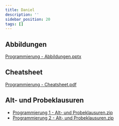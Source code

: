 ```yaml
---
title: Daniel
description: ''
sidebar_position: 20
tags: []
---
```


## Abbildungen

[Programmierung - Abbildungen.pptx](https://github.com/jappuccini/java-docs/files/11428579/Programmierung.-.Abbildungen.pptx)

## Cheatsheet

[Programmierung - Cheatsheet.pdf](https://github.com/jappuccini/java-docs/files/11428580/Programmierung.-.Cheatsheet.pdf)

## Alt- und Probeklausuren

- [Programmierung 1 - Alt- und Probeklausuren.zip](https://github.com/appenmaier/programming/files/10235160/Programmierung.1.-.Alt-.und.Probeklausuren.zip)
- [Programmierung 2 - Alt- und Probeklausuren.zip](https://github.com/jappuccini/java-docs/files/11428599/Programmierung.2.-.Alt-.und.Probeklausuren.zip)

